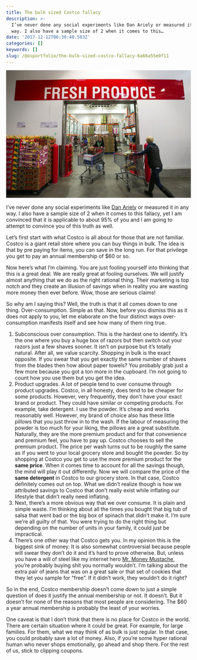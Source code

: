 ```yaml
---
title: The bulk sized Costco fallacy
description: >-
  I’ve never done any social experiments like Dan Ariely or measured it in any
  way. I also have a sample size of 2 when it comes to this…
date: '2017-12-12T06:30:40.583Z'
categories: []
keywords: []
slug: /@osportfolio/the-bulk-sized-costco-fallacy-6a66a55e0f11
---
```


![](img/1__ROZKnuq6rpb9opYZOfv1eA.jpeg)

I’ve never done any social experiments like [Dan Ariely](http://danariely.com/) or measured it in any way. I also have a sample size of 2 when it comes to this fallacy, yet I am convinced that it is applicable to about 95% of you and I am going to attempt to convince you of this truth as well.

Let’s first start with what Costco is all about for those that are not familiar. Costco is a giant retail store where you can buy things in bulk. The idea is that by pre paying for items, you can save in the long run. For that privilege you get to pay an annual membership of $60 or so.

Now here’s what I’m claiming. You are just fooling yourself into thinking that this is a great deal. We are really great at fooling ourselves. We will justify almost anything that we do as the right rational thing. Their marketing is top notch and they create an illusion of savings when in reality you are wasting more money then ever before. Wow, those are serious claims!

So why am I saying this? Well, the truth is that it all comes down to one thing. Over-consumption. Simple as that. Now, before you dismiss this as it does not apply to you, let me elaborate on the four distinct ways over-consumption manifests itself and see how many of them ring true.

1.  Subconscious over consumption. This is the hardest one to identify. It’s the one where you buy a huge box of razors but then switch out your razors just a few shaves sooner. It isn’t on purpose but it’s totally natural. After all, we value scarcity. Shopping in bulk is the exact opposite. If you swear that you get exactly the same number of shaves from the blades then how about paper towels? You probably grab just a few more because you got a ton more in the cupboard. I’m not going to count how you use them but you get the idea.
2.  Product upgrades. A lot of people tend to over consume through product upgrades. Costco, in all honesty, does tend to be cheaper for some products. However, very frequently, they don’t have your exact brand or product. They could have similar or competing products. For example, take detergent. I use the powder. It’s cheap and works reasonably well. However, my brand of choice also has these little pillows that you just throw in to the wash. If the labour of measuring the powder is too much for your liking, the pillows are a great substitute. Naturally, they are the more premium product and for that convenience and premium feel, you have to pay up. Costco chooses to sell the premium product. The price per wash turns out to be roughly the same as if you went to your local grocery store and bought the powder. So by shopping at Costco you get to use the more premium product for the **same price**. When it comes time to account for all the savings though, the mind will play it out differently. Now we will compare the price of the **same detergent** in Costco to our grocery store. In that case, Costco definitely comes out on top. What we didn’t realize though is how we attributed savings to Costco that don’t really exist while inflating our lifestyle that didn’t really need inflating.
3.  Next, there’s a more obvious way that we over consume. It is plain and simple waste. I’m thinking about all the times you bought that big tub of salsa that went bad or the big box of spinach that didn’t make it. I’m sure we’re all guilty of that. You were trying to do the right thing but depending on the number of units in your family, it could just be impractical.
4.  There’s one other way that Costco gets you. In my opinion this is the biggest sink of money. It is also somewhat controversial because people will swear they don’t do it and it’s hard to prove otherwise. But, unless you have a will of steel like my internet hero [Mr. Money Mustache,](https://www.mrmoneymustache.com/2011/09/30/is-a-costco-membership-worth-the-cost/) you’re probably buying shit you normally wouldn’t. I’m talking about the extra pair of jeans that was on a great sale or that set of cookies that they let you sample for “free”. If it didn’t work, they wouldn’t do it right?

So in the end, Costco membership doesn’t come down to just a simple question of does it justify the annual membership or not. It doesn’t. But it doesn’t for none of the reasons that most people are considering. The $60 a year annual membership is probably the least of your worries.

One caveat is that I don’t think that there is no place for Costco in the world. There are certain situation where it could be great. For example, for large families. For them, what we may think of as bulk is just regular. In that case, you could probably save a lot of money. Also, if you’re some hyper rational human who never shops emotionally, go ahead and shop there. For the rest of us, stick to clipping coupons.